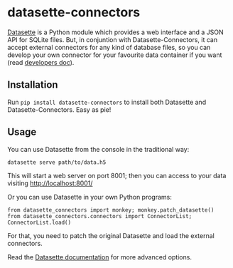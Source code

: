 # datasette-connectors

[Datasette](https://github.com/simonw/datasette) is a Python module which provides a web interface and a JSON API for SQLite files. But, in conjuntion with Datasette-Connectors, it can accept external connectors for any kind of database files, so you can develop your own connector for your favourite data container if you want (read [developers doc](https://github.com/PyTables/datasette-connectors/blob/master/DEVELOPERS.md)).

## Installation

Run `pip install datasette-connectors` to install both Datasette and Datasette-Connectors. Easy as pie!

## Usage

You can use Datasette from the console in the traditional way:

    datasette serve path/to/data.h5

This will start a web server on port 8001; then you can access to your data visiting [http://localhost:8001/](http://localhost:8001/)

Or you can use Datasette in your own Python programs:

    from datasette_connectors import monkey; monkey.patch_datasette()
    from datasette_connectors.connectors import ConnectorList; ConnectorList.load()

For that, you need to patch the original Datasette and load the external connectors.

Read the [Datasette documentation](http://datasette.readthedocs.io/en/latest/) for more advanced options.
